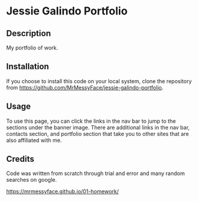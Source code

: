 # Jessie Galindo Portfolio

## Description

My portfolio of work.

## Installation

If you choose to install this code on your local system, clone the repository from https://github.com/MrMessyFace/jessie-galindo-portfolio.

## Usage

To use this page, you can click the links in the nav bar to jump to the sections under the banner image. There are additional links in the nav bar, contacts section, and portfolio section that take you to other sites that are also affiliated with me.

<!-- ![Screenshot](assets/images/mrmessyface.github.io_01-homework_.png) -->

## Credits

Code was written from scratch through trial and error and many random searches on google. 

https://mrmessyface.github.io/01-homework/